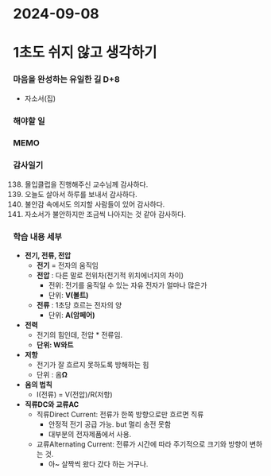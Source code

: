# 2024-09-08

# 1초도 쉬지 않고 생각하기
### 마음을 완성하는 유일한 길 D+8
-  자소서(집)

### 해야할 일
### MEMO


### 감사일기
138. 몰입클럽을 진행해주신 교수님께 감사하다.
139. 오늘도 살아서 하루를 보내서 감사하다.
140. 불안감 속에서도 의지할 사람들이 있어 감사하다.
141. 자소서가 불안하지만 조금씩 나아지는 것 같아 감사하다.



### 학습 내용 세부
- **전기, 전류, 전압**
    - **전기** = 전자의 움직임
    - **전압** : 다른 말로 전위차(전기적 위치에너지의 차이)
        - 전위: 전기를 움직일 수 있는 자유 전자가 얼마나 많은가
        - 단위: **V(볼트)**
    - **전류** : 1초당 흐르는 전자의 양
        - 단위: **A(암페어)**
- **전력**
    - 전기의 힘인데, 전압 * 전류임.
    - **단위: W와트**
- **저항**
    - 전기가 잘 흐르지 못하도록 방해하는 힘
    - 단위 : 옴**Ω**
- **옴의 법칙**
    - I(전류) = V(전압)/R(저항)
- **직류DC와 교류AC**
    - 직류Direct Current: 전류가 한쪽 방향으로만 흐르면 직류
        - 안정적 전기 공급 가능. but 멀리 송전 못함
        - 대부분의 전자제품에서 사용.
    - 교류Alternating Current: 전류가 시간에 따라 주기적으로 크기와 방향이 변하는 것.
        - 아~ 살짝씩 왔다 갔다 하는 거구나.